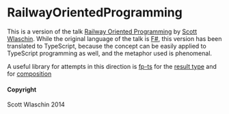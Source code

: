 RailwayOrientedProgramming
==========================

This is a version of the talk [Railway Oriented Programming](https://fsharpforfunandprofit.com/rop/) by
[Scott Wlaschin](https://fsharpforfunandprofit.com/about/).
While the original language of the talk is [F#](https://fsharp.org), this version has been translated to TypeScript, because
the concept can be easily applied to TypeScript programming as well, and the metaphor used is phenomenal.

A useful library for attempts in this direction is
[fp-ts](https://github.com/gcanti/fp-ts) for the [result type](https://gcanti.github.io/fp-ts/modules/Either.ts.html)
and for [composition](https://gcanti.github.io/fp-ts/modules/function.ts.html#flow)

#### Copyright
Scott Wlaschin 2014
